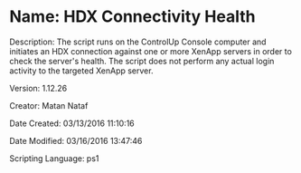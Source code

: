 ﻿# Name: HDX Connectivity Health

Description: The script runs on the ControlUp Console computer and initiates an HDX connection against one or more XenApp servers in order to check the server's health. The script does not perform any actual login activity to the targeted XenApp server.

Version: 1.12.26

Creator: Matan Nataf

Date Created: 03/13/2016 11:10:16

Date Modified: 03/16/2016 13:47:46

Scripting Language: ps1

